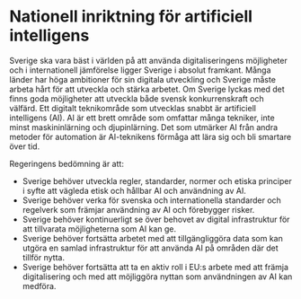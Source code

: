 # Nationell inriktning för artificiell intelligens

Sverige ska vara bäst i världen på att använda digitaliseringens möjligheter och i internationell jämförelse ligger Sverige i absolut framkant. Många länder har höga ambitioner för sin digitala utveckling och Sverige måste arbeta hårt för att utveckla och stärka arbetet. Om Sverige lyckas med det finns goda möjligheter att utveckla både svensk konkurrenskraft och välfärd. Ett digitalt teknikområde som utvecklas snabbt är artificiell intelligens (AI). AI är ett brett område som omfattar många tekniker, inte minst maskininlärning och djupinlärning. Det som utmärker AI från andra metoder för automation är AI\-teknikens förmåga att lära sig och bli smartare över tid.


Regeringens bedömning är att:

* Sverige behöver utveckla regler, standarder, normer och etiska
principer i syfte att vägleda etisk och hållbar AI och användning av AI.
* Sverige behöver verka för svenska och internationella standarder och regelverk som främjar användning av AI och förebygger risker.
* Sverige behöver kontinuerligt se över behovet av digital infrastruktur för att tillvarata möjligheterna som AI kan ge.
* Sverige behöver fortsätta arbetet med att tillgängliggöra data som kan utgöra en samlad infrastruktur för att använda AI på områden där det tillför nytta.
* Sverige behöver fortsätta att ta en aktiv roll i EU:s arbete med att främja digitalisering och med att möjliggöra nyttan som användningen av AI kan medföra.
